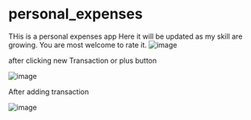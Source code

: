 # personal_expenses

THis is a personal expenses app Here it will be updated as my skill are growing.
You are most welcome to rate it.
![image](https://user-images.githubusercontent.com/37637217/110145673-e2ccb400-7e03-11eb-85e5-f5f92f363e16.png)

after clicking new Transaction or plus button

![image](https://user-images.githubusercontent.com/37637217/110145838-0db70800-7e04-11eb-93f9-8f2d4a72dddd.png)

After adding transaction

![image](https://user-images.githubusercontent.com/37637217/110146319-9fbf1080-7e04-11eb-9fd4-022069a2154e.png)

